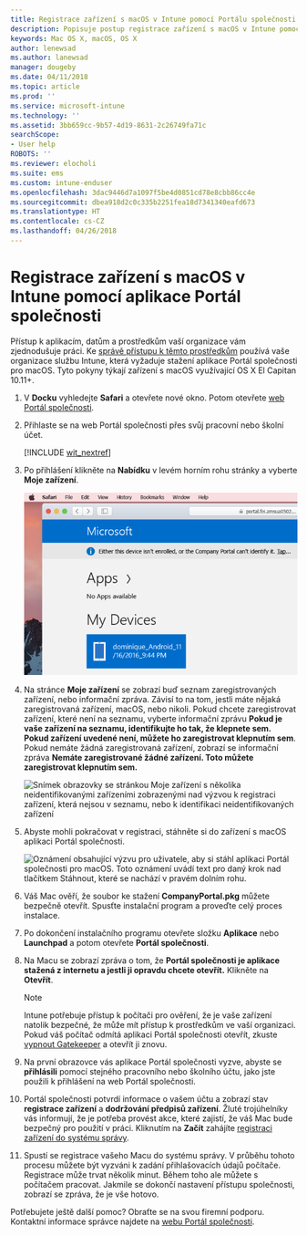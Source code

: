 ```yaml
---
title: Registrace zařízení s macOS v Intune pomocí Portálu společnosti | Dokumentace Microsoftu
description: Popisuje postup registrace zařízení s macOS v Intune pomocí aplikace Portál společnosti.
keywords: Mac OS X, macOS, OS X
author: lenewsad
ms.author: lanewsad
manager: dougeby
ms.date: 04/11/2018
ms.topic: article
ms.prod: ''
ms.service: microsoft-intune
ms.technology: ''
ms.assetid: 3bb659cc-9b57-4d19-8631-2c26749fa71c
searchScope:
- User help
ROBOTS: ''
ms.reviewer: elocholi
ms.suite: ems
ms.custom: intune-enduser
ms.openlocfilehash: 3dac9446d7a1097f5be4d0851cd78e8cbb86cc4e
ms.sourcegitcommit: dbea918d2c0c335b2251fea18d7341340eafd673
ms.translationtype: HT
ms.contentlocale: cs-CZ
ms.lasthandoff: 04/26/2018
---
```

# <a name="enroll-your-macos-device-in-intune-with-the-company-portal-app"></a>Registrace zařízení s macOS v Intune pomocí aplikace Portál společnosti

Přístup k aplikacím, datům a prostředkům vaší organizace vám zjednodušuje práci. Ke [správě přístupu k těmto prostředkům](what-happens-if-you-install-the-Company-Portal-app-and-enroll-your-device-in-intune-macos.md) používá vaše organizace službu Intune, která vyžaduje stažení aplikace Portál společnosti pro macOS. Tyto pokyny týkají zařízení s macOS využívající OS X El Capitan 10.11+.


1. V __Docku__ vyhledejte __Safari__ a otevřete nové okno. Potom otevřete [web Portál společnosti](https://portal.manage.microsoft.com).

2. Přihlaste se na web Portál společnosti přes svůj pracovní nebo školní účet.

   [!INCLUDE [wit_nextref](includes/end-user-password-guidance.md)]


3. Po přihlášení klikněte na **Nabídku** v levém horním rohu stránky a vyberte **Moje zařízení**.

   ![Snímek obrazovky s úvodní stránkou webového portálu se zobrazenými informacemi o tom, že se ještě nedají instalovat žádné aplikace, a s tlačítkem Moje zařízení zobrazeným níže](./media/macOS_enroll_001_landing_page.png)

4. Na stránce __Moje zařízení__ se zobrazí buď seznam zaregistrovaných zařízení, nebo informační zpráva. Závisí to na tom, jestli máte nějaká zaregistrovaná zařízení, macOS, nebo nikoli. Pokud chcete zaregistrovat zařízení, které není na seznamu, vyberte informační zprávu __Pokud je vaše zařízení na seznamu, identifikujte ho tak, že klepnete sem. Pokud zařízení uvedené není, můžete ho zaregistrovat klepnutím sem__. Pokud nemáte žádná zaregistrovaná zařízení, zobrazí se informační zpráva **Nemáte zaregistrované žádné zařízení. Toto můžete zaregistrovat klepnutím sem.**

    ![Snímek obrazovky se stránkou Moje zařízení s několika neidentifikovanými zařízeními zobrazenými nad výzvou k registraci zařízení, která nejsou v seznamu, nebo k identifikaci neidentifikovaných zařízení](./media/macOS_enroll_002_tap_here_banner.png)

5. Abyste mohli pokračovat v registraci, stáhněte si do zařízení s macOS aplikaci Portál společnosti.

    ![Oznámení obsahující výzvu pro uživatele, aby si stáhl aplikaci Portál společnosti pro macOS. Toto oznámení uvádí text pro daný krok nad tlačítkem Stáhnout, které se nachází v pravém dolním rohu.](./media/macOS_enroll_IWP_CP_app_notice.png)

6. Váš Mac ověří, že soubor ke stažení **CompanyPortal.pkg** můžete bezpečně otevřít. Spusťte instalační program a proveďte celý proces instalace.

7. Po dokončení instalačního programu otevřete složku **Aplikace** nebo **Launchpad** a potom otevřete **Portál společnosti**.

8. Na Macu se zobrazí zpráva o tom, že **Portál společnosti je aplikace stažená z internetu a jestli ji opravdu chcete otevřít.** Klikněte na **Otevřít**.

   > [!NOTE]
   > Intune potřebuje přístup k počítači pro ověření, že je vaše zařízení natolik bezpečné, že může mít přístup k prostředkům ve vaší organizaci. Pokud váš počítač odmítá aplikaci Portál společnosti otevřít, zkuste [vypnout Gatekeeper](https://support.apple.com/HT202491) a otevřít ji znovu.

9. Na první obrazovce vás aplikace Portál společnosti vyzve, abyste se **přihlásili** pomocí stejného pracovního nebo školního účtu, jako jste použili k přihlášení na web Portál společnosti.

10. Portál společnosti potvrdí informace o vašem účtu a zobrazí stav **registrace zařízení** a **dodržování předpisů zařízení**. Žluté trojúhelníky vás informují, že je potřeba provést akce, které zajistí, že váš Mac bude bezpečný pro použití v práci. Kliknutím na **Začít** zahájíte [registraci zařízení do systému správy](what-info-can-your-company-see-when-you-enroll-your-device-in-intune.md).

11. Spustí se registrace vašeho Macu do systému správy. V průběhu tohoto procesu můžete být vyzváni k zadání přihlašovacích údajů počítače. Registrace může trvat několik minut. Během toho ale můžete s počítačem pracovat. Jakmile se dokončí nastavení přístupu společnosti, zobrazí se zpráva, že je vše hotovo.

Potřebujete ještě další pomoc? Obraťte se na svou firemní podporu. Kontaktní informace správce najdete na [webu Portál společnosti](https://portal.manage.microsoft.com#HelpDeskDialog).
